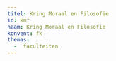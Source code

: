 ```yaml
---
titel: Kring Moraal en Filosofie
id: kmf
naam: Kring Moraal en Filosofie
konvent: fk
themas:
  -  faculteiten
---
```

